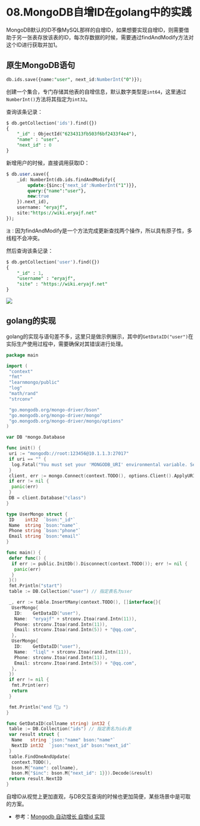 # 08.MongoDB自增ID在golang中的实践

MongoDB默认的ID不像MySQL那样的自增ID，如果想要实现自增ID，则需要借助于另一张表存放该表的ID，每次存数据的时候，需要通过findAndModify方法对这个ID进行获取并加1。

## 原生MongoDB语句

```sql
db.ids.save({name:"user", next_id:NumberInt("0")});
```

创建一个集合，专门存储其他表的自增信息，默认数字类型是`int64`，这里通过`NumberInt()`方法将其指定为`int32`。

查询该条记录：

```sql
$ db.getCollection('ids').find({})
{
    "_id" : ObjectId("6234313fb503f6bf2433f4e4"),
    "name" : "user",
    "next_id" : 0
}
```

新增用户的时候，直接调用获取ID：

```sql
$ db.user.save({
    _id: NumberInt(db.ids.findAndModify({
        update:{$inc:{'next_id':NumberInt("1")}},
        query:{"name":"user"},
        new:true
    }).next_id),
    username: "eryajf",
    site:"https://wiki.eryajf.net"
});
```

`注：`因为findAndModify是一个方法完成更新查找两个操作，所以具有原子性，多线程不会冲突。

然后查询该条记录：

```sql
$ db.getCollection('user').find({})
{
    "_id" : 1,
    "username" : "eryajf",
    "site" : "https://wiki.eryajf.net"
}
```

![](http://t.eryajf.net/imgs/2022/03/188761962cdfaea3.jpg)

## golang的实现

golang的实现与语句差不多，这里只是做示例展示，其中的`GetDataID("user")`在实际生产使用过程中，需要确保对其错误进行处理。

```go
package main

import (
 "context"
 "fmt"
 "learnmongo/public"
 "log"
 "math/rand"
 "strconv"

 "go.mongodb.org/mongo-driver/bson"
 "go.mongodb.org/mongo-driver/mongo"
 "go.mongodb.org/mongo-driver/mongo/options"
)

var DB *mongo.Database

func init() {
 uri := "mongodb://root:123456@10.1.1.3:27017"
 if uri == "" {
  log.Fatal("You must set your 'MONGODB_URI' environmental variable. See\n\t https://docs.mongodb.com/drivers/go/current/usage-examples/#environment-variable")
 }
 client, err := mongo.Connect(context.TODO(), options.Client().ApplyURI(uri))
 if err != nil {
  panic(err)
 }
 DB = client.Database("class")
}

type UserMongo struct {
 ID    int32  `bson:"_id"`
 Name  string `bson:"name"`
 Phone string `bson:"phone"`
 Email string `bson:"email"`
}

func main() {
 defer func() {
  if err := public.InitDb().Disconnect(context.TODO()); err != nil {
   panic(err)
  }
 }()
 fmt.Println("start")
 table := DB.Collection("user") // 指定表名为user

 _, err := table.InsertMany(context.TODO(), []interface{}{
  UserMongo{
   ID:    GetDataID("user"),
   Name:  "eryajf" + strconv.Itoa(rand.Intn(11)),
   Phone: strconv.Itoa(rand.Intn(11)),
   Email: strconv.Itoa(rand.Intn(5)) + "@qq.com",
  },
  UserMongo{
   ID:    GetDataID("user"),
   Name:  "liql" + strconv.Itoa(rand.Intn(11)),
   Phone: strconv.Itoa(rand.Intn(11)),
   Email: strconv.Itoa(rand.Intn(5)) + "@qq.com",
  },
 })
 if err != nil {
  fmt.Print(err)
  return
 }

 fmt.Println("end「👋」")
}

func GetDataID(collname string) int32 {
 table := DB.Collection("ids") // 指定表名为ids表
 var result struct {
  Name   string `json:"name" bson:"name"`
  NextID int32  `json:"next_id" bson:"next_id"`
 }
 table.FindOneAndUpdate(
  context.TODO(),
  bson.M{"name": collname},
  bson.M{"$inc": bson.M{"next_id": 1}}).Decode(&result)
 return result.NextID
}
```

自增ID从视觉上更加直观，与DB交互查询的时候也更加简便，某些场景中是可取的方案。

- 参考：[Mongodb 自动增长 自增id 实现](http://www.dotcoo.com/post-39.html)
